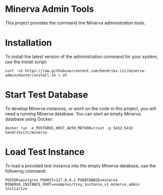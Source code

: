 # Minerva Admin Tools

This project provides the command line Minerva administration tools.

# Installation

To install the latest version of the administration command for your system,
use the install script:

```
curl -sS https://raw.githubusercontent.com/hendrikx-itc/minerva-admin/master/install.sh | sh
```

# Start Test Database

To develop Minerva instances, or work on the code in this project, you will
need a running Minerva database. You can start an empty Minerva database using
Docker:

```
docker run -e POSTGRES_HOST_AUTH_METHOD=trust -p 5432:5432 hendrikxitc/minerva
```

# Load Test Instance

To load a provided test instance into the empty Minerva database, use the following command:

```
PGUSER=postgres PGHOST=127.0.0.1 PGDATABASE=minerva MINERVA_INSTANCE_ROOT=examples/tiny_instance_v1 minerva_admin initialize
```

